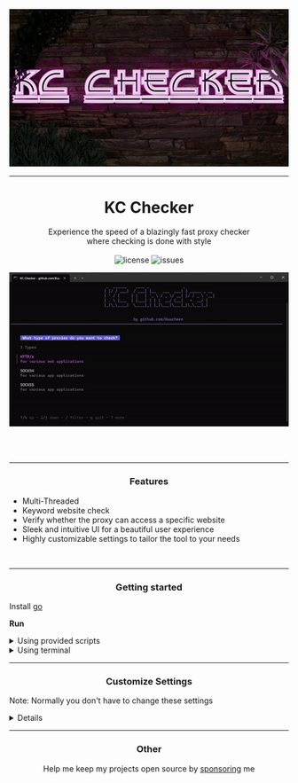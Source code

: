 <img src="assets/logo.png" alt="logo">

---
# <div align="center">KC Checker</div>

<div align="center">Experience the speed of a blazingly fast proxy checker</div>
<div align="center">where checking is done with style </div>

<br>

<div align="center">
<!--<img src="https://img.shields.io/github/downloads/Kuucheen/KC-Checker/total.svg" alt="downloads">-->
<img src="https://img.shields.io/github/license/Kuucheen/KC-Checker.svg" alt="license">
<img src="https://img.shields.io/github/issues/Kuucheen/KC-Checker.svg" alt="issues">
</div>

<p align="center">
<img src="assets/preview.gif" alt="preview">
</p>

<br>
<br>

-----

### <p align="center">Features</p>

- Multi-Threaded
- Keyword website check
- Verify whether the proxy can access a specific website
- Sleek and intuitive UI for a beautiful user experience
- Highly customizable settings to tailor the tool to your needs

<br>

-----

### <p align="center">Getting started</p>

Install [go](https://go.dev/doc/install)

**Run**
<details>
  <summary>Using provided scripts</summary>
  
  ### Windows
  
  Double click on `start.bat`

  ### Linux

  Open directory in terminal and type `./start.sh`
</details>
<details>
  <summary>Using terminal</summary>

  Navigate to your directory
  > cd your-directory
 
  Install dependencies
  >go get .

  Run
  >go run .
</details>

---

### <p align="center">Customize Settings</p>

Note: Normally you don't have to change these settings

<details>
    <summary>Details</summary>

1. Threads, Retries, Timeout: <br>
    threads: Maximum number of threads<br>
    retries: Number of times to retry a request<br>
    timeout: Timeout duration for requests in ms<br>
   <br>
2. IP Lookup:<br>
    iplookup: A website that returns the [ip](https://de.wikipedia.org/wiki/Internet_Protocol)<br>
<br>
3. Judges:<br>
    judges: Websites that returns the [header](https://developer.mozilla.org/en-US/docs/Web/HTTP/Headers?retiredLocale=de) of the request<br>
<br>
4. Blacklisted:<br>
    blacklisted: Websites that contain blacklisted ips. These ips won't be checked<br>
<br>
5. Bancheck, Keywords:<br>
    bancheck: If here's a website the program will check if the proxy is able to reach the site. These will land in the `banchecked` directory<br>
    keywords: It will check if the website the proxy has opened contains the text given<br>
</details>

---
### <p align="center">Other</p>

<div align="center">
Help me keep my projects open source by <a href="https://ko-fi.com/kuucheen">sponsoring</a> me
</div>
